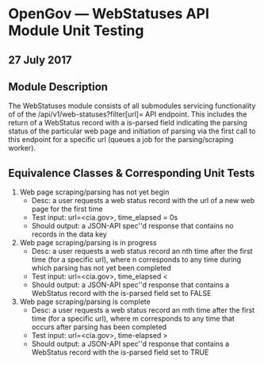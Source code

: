 # OpenGov — WebStatuses API Module Unit Testing
## 27 July 2017

## Module Description
The WebStatuses module consists of all submodules servicing functionality of of the /api/v1/web-statuses?filter[url]=<url> API endpoint. This includes the return of a WebStatus record with a is-parsed field indicating the parsing status of the particular web page and initiation of parsing via the first call to this endpoint for a specific url (queues a job for the parsing/scraping worker).

## Equivalence Classes & Corresponding Unit Tests
1. Web page scraping/parsing has not yet begin
    * Desc: a user requests a web status record with the url of a new web page for the first time
    * Test input: url=<cia.gov>, time_elapsed = 0s
    * Should output: a JSON-API spec''d response that contains no records in the data key
2. Web page scraping/parsing is in progress
    * Desc: a user requests a web status record an nth time after the first time (for a specific url), where n corresponds to any time during which parsing has not yet been completed
    * Test input: url=<cia.gov>, time_elapsed < <time-required-to-parse-web-page>
    * Should output: a JSON-API spec''d response that contains a WebStatus record with the is-parsed field set to FALSE
3. Web page scraping/parsing is complete
    * Desc: a user requests a web status record an mth time after the first time (for a specific url), where m corresponds to any time that occurs after parsing has been completed
    * Test input: url=<cia.gov>, time-elapsed > <time-required-parse-web-page>
    * Should output: a JSON-API spec''d response that contains a WebStatus record with the is-parsed field set to TRUE
